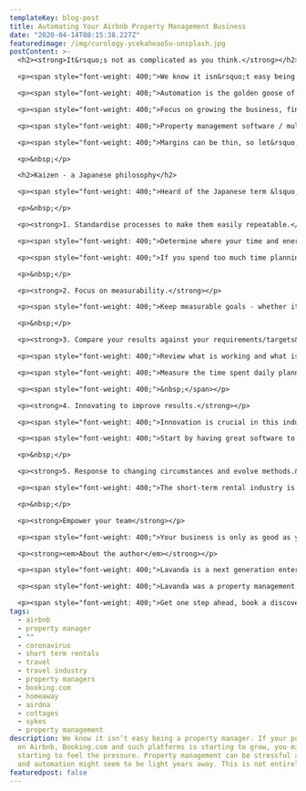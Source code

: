 ```yaml
---
templateKey: blog-post
title: Automating Your Airbnb Property Management Business
date: "2020-04-14T08:15:38.227Z"
featuredimage: /img/curology-ycekaheao5u-unsplash.jpg
postContent: >-
  <h2><strong>It&rsquo;s not as complicated as you think.</strong></h2>

  <p><span style="font-weight: 400;">We know it isn&rsquo;t easy being a property manager. If your portfolio on Airbnb, Booking.com and such platforms is starting to grow, you might be starting to feel the pressure. Property management can be stressful at times and automation might seem to be light years away. This is not entirely true.&nbsp;</span></p>

  <p><span style="font-weight: 400;">Automation is the golden goose of every rentalpreneur. It is good practice to value your time as the owner or manager of a property management company (or any business for that matter).</span></p>

  <p><span style="font-weight: 400;">Focus on growing the business, finding new properties and improving internal operations to strive for operational efficiency. Automation will play a big part in taking hands off operations to free up your time.</span></p>

  <p><span style="font-weight: 400;">Property management software / multi-channel listings will help to cut down on your work load significantly and automate as much as possible.&nbsp;</span></p>

  <p><span style="font-weight: 400;">Margins can be thin, so let&rsquo;s talk about how we can maximise them.</span></p>

  <p>&nbsp;</p>

  <h2>Kaizen - a Japanese philosophy</h2>

  <p><span style="font-weight: 400;">Heard of the Japanese term &lsquo;Kaizen&rsquo;? It&rsquo;s a principle of continuous improvement which is something all of us should strive towards in business. Especially with short-term property management, which is an operations heavy business model. </span><span style="font-weight: 400;">There&rsquo;s 5 simple principles to remember.</span></p>

  <p>&nbsp;</p>

  <p><strong>1. Standardise processes to make them easily repeatable.</strong></p>

  <p><span style="font-weight: 400;">Determine where your time and energy is wasted across the business. Do you find yourself or your employees typing out the same messages to guests day after day? Set automatic messages that answers the questions before they even asked.</span></p>

  <p><span style="font-weight: 400;">If you spend too much time planning which cleaners should go to which property - automate it through smart software that pairs up cleaners with properties every morning in the most efficient manner.&nbsp;</span></p>

  <p>&nbsp;</p>

  <p><strong>2. Focus on measurability.</strong></p>

  <p><span style="font-weight: 400;">Keep measurable goals - whether it is occupancy rates or operational objectives. Start by setting yourself a company wide target to increase your Net Promoter Score (NPS).</span></p>

  <p>&nbsp;</p>

  <p><strong>3. Compare your results against your requirements/targets&nbsp;</strong></p>

  <p><span style="font-weight: 400;">Review what is working and what isn&rsquo;t on a regular basis. Focus on what&rsquo;s working well.</span></p>

  <p><span style="font-weight: 400;">Measure the time spent daily planning and organising the operational work such as cleaners and check in staff - set a target to reduce it by x hours each week.&nbsp;</span><span style="font-weight: 400;">Follow progress to ensuring that your property management business is on track.</span></p>

  <p><span style="font-weight: 400;">&nbsp;</span></p>

  <p><strong>4. Innovating to improve results.</strong></p>

  <p><span style="font-weight: 400;">Innovation is crucial in this industry. Consider setting aside time to work on innovating to put your business ahead of the competition.&nbsp;</span></p>

  <p><span style="font-weight: 400;">Start by having great software to manage your business. The most impactful improvements in efficiency come from having a great property management system (PMS) and multi-channel listings. Let them do the innovation behind the scenes for you to drive operational efficiency.&nbsp;</span></p>

  <p>&nbsp;</p>

  <p><strong>5. Response to changing circumstances and evolve methods.&nbsp;</strong></p>

  <p><span style="font-weight: 400;">The short-term rental industry is moving very fast. You must move fast too. Don&rsquo;t fall behind because those who experience the fastest growth are those leading the market and capitalising on new opportunities.</span></p>

  <p>&nbsp;</p>

  <p><strong>Empower your team</strong></p>

  <p><span style="font-weight: 400;">Your business is only as good as your team and efficiency starts with them. Embedding a company culture of improvement is key, so empower all of your employees to focus on finding inefficiencies and reward them for doing so.&nbsp;</span><br /><br /></p>

  <p><strong><em>About the author</em></strong></p>

  <p><span style="font-weight: 400;">Lavanda is a next generation enterprise short-term rental property management system (PMS). Discover a comprehensive SaaS toolkit designed to unlock scale and profitability, whilst accelerating your growth through industry partnerships.</span></p>

  <p><span style="font-weight: 400;">Lavanda was a property management company until transitioning to a software platform in 2018. We have years of experience as one of the first property managers in London - growing from 1 to 500 properties over time. Operational efficiency is what we strived for and now we&rsquo;re here to help others to do the same, through a toolkit which is here to change the game.</span></p>

  <p><span style="font-weight: 400;">Get one step ahead, book a discovery call to see how we can help turbocharge your property management company.&nbsp;</span><br /><br /><br /></p>
tags:
  - airbnb
  - property manager
  - ""
  - coronavirus
  - short term rentals
  - travel
  - travel industry
  - property managers
  - booking.com
  - homeaway
  - airdna
  - cottages
  - sykes
  - property management
description: We know it isn’t easy being a property manager. If your portfolio
  on Airbnb, Booking.com and such platforms is starting to grow, you might be
  starting to feel the pressure. Property management can be stressful at times
  and automation might seem to be light years away. This is not entirely true. 
featuredpost: false
---
```

